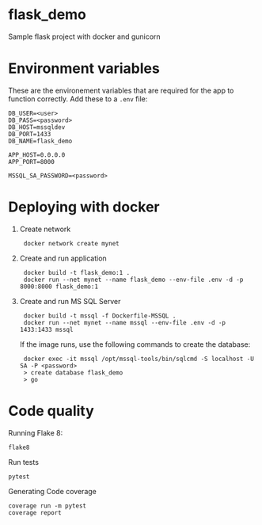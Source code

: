 # flask_demo
Sample flask project with docker and gunicorn

# Environment variables
These are the environement variables that are required for the app to function correctly. Add these to a `.env` file:

    DB_USER=<user>
    DB_PASS=<password>
    DB_HOST=mssqldev
    DB_PORT=1433
    DB_NAME=flask_demo

    APP_HOST=0.0.0.0
    APP_PORT=8000

    MSSQL_SA_PASSWORD=<password>

# Deploying with docker

1. Create network

        docker network create mynet

2. Create and run application

        docker build -t flask_demo:1 .
        docker run --net mynet --name flask_demo --env-file .env -d -p 8000:8000 flask_demo:1

3. Create and run MS SQL Server

        docker build -t mssql -f Dockerfile-MSSQL .
        docker run --net mynet --name mssql --env-file .env -d -p 1433:1433 mssql

    If the image runs, use the following commands to create the database:

        docker exec -it mssql /opt/mssql-tools/bin/sqlcmd -S localhost -U SA -P <password>
        > create database flask_demo
        > go


# Code quality

Running Flake 8:

    flake8

Run tests

    pytest

Generating Code coverage

    coverage run -m pytest
    coverage report